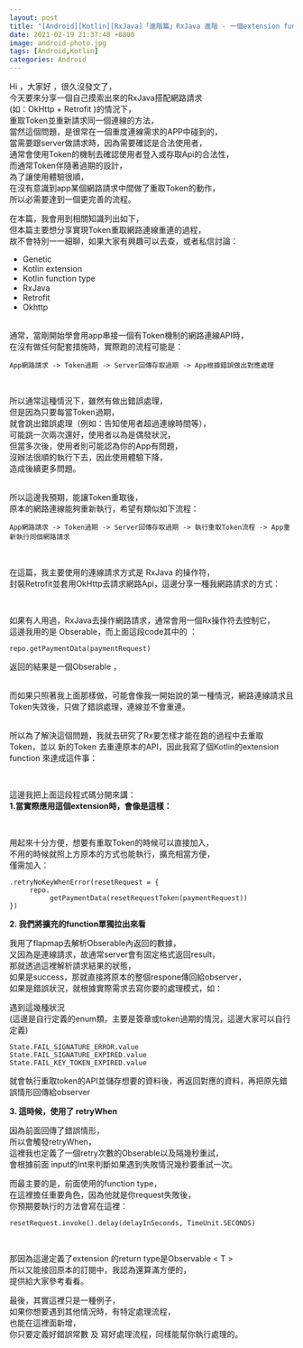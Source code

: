 ```yaml
---
layout: post
title: "[Android][Kotlin][RxJava]「進階篇」RxJava 進階 - 一個extension funcion 實現網路連線Token重取"
date: 2021-02-19 21:37:48 +0800
image: android-photo.jpg
tags: [Android,Kotlin]
categories: Android
---
```

Hi ，大家好 ，很久沒發文了，<br>
今天要來分享一個自己摸索出來的RxJava搭配網路請求<br>
(如：OkHttp + Retrofit )的情況下，<br>
重取Token並重新請求同一個連線的方法，<br>
當然這個問題，是很常在一個重度連線需求的APP中碰到的，<br>
當需要跟server做請求時，因為需要確認是合法使用者，<br>
通常會使用Token的機制去確認使用者登入或存取Api的合法性，<br>
而通常Token伴隨著過期的設計，<br>
為了讓使用體驗很順，<br>
在沒有意識到app某個網路請求中間做了重取Token的動作，<br>
所以必需要達到一個更完善的流程。<br>


在本篇，我會用到相關知識列出如下，<br>
但本篇主要想分享實現Token重取網路連線重連的過程，<br>
故不會特別一一細聊，如果大家有興趣可以去查，或者私信討論：

* Genetic
* Kotlin extension
* Kotlin function type
* RxJava
* Retrofit
* Okhttp

<br>
通常，當剛開始學會用app串接一個有Token機制的網路連線API時，<br>
在沒有做任何配套措施時，實際跑的流程可能是：<br>

```
App網路請求 -> Token過期 -> Server回傳存取過期 -> App根據錯誤做出對應處理
```
<br>

所以通常這種情況下，雖然有做出錯誤處理，<br>
但是因為只要每當Token過期，<br>
就會跳出錯誤處理（例如：告知使用者超過連線時間等），<br>
可能跳一次兩次還好，使用者以為是偶發狀況，<br>
但當多次後，使用者則可能認為你的App有問題，<br>
沒辦法很順的執行下去，因此使用體驗下降，<br>
造成後續更多問題。<br><br>

所以這邊我預期，能讓Token重取後，<br>
原本的網路連線能夠重新執行，希望有類似如下流程：<br>

```
App網路請求 -> Token過期 -> Server回傳存取過期 -> 執行重取Token流程 -> App重新執行同個網路請求
```
<br>

在這篇，我主要使用的連線請求方式是 RxJava 的操作符，<br>
封裝Retrofit並套用OkHttp去請求網路Api，這邊分享一種我網路請求的方式：<br>

<script src="https://gist.github.com/KuanChunChen/5724788a6a2efa973eb31b497ffb65df.js"></script><br>

如果有人用過，RxJava去操作網路請求，通常會用一個Rx操作符去控制它，<br>
這邊我用的是 Obserable，而上面這段code其中的 ：<br>

```
repo.getPaymentData(paymentRequest)
```


返回的結果是一個Obserable<T> ，<br><br>

而如果只照著我上面那樣做，可能會像我一開始說的第一種情況，網路連線請求且Token失效後，只做了錯誤處理，連線並不會重連。<br><br>

所以為了解決這個問題，我就去研究了Rx要怎樣才能在跑的過程中去重取Token，並以 新的Token 去重連原本的API，因此我寫了個Kotlin的extension function 來達成這件事：<br>

<script src="https://gist.github.com/KuanChunChen/889f4e67cf5edae25cffc006a25032dd.js"></script><br>

這邊我把上面這段程式碼分開來講：<br>
**1.當實際應用這個extension時，會像是這樣：**<br>

<script src="https://gist.github.com/KuanChunChen/8ef1124c7d67d02b7e3024fc56735bc8.js"></script><br>

用起來十分方便，想要有重取Token的時候可以直接加入，<br>
不用的時候就照上方原本的方式也能執行，擴充相當方便，<br>
僅需加入：<br>

```
.retryNoKeyWhenError(resetRequest = {                       
     repo.
          getPaymentData(resetRequestToken(paymentRequest))                })
```

**2. 我們將擴充的function單獨拉出來看**

我用了flapmap去解析Obserable<T>內返回的數據，<br>
又因為是連線請求，故通常server會有固定格式返回result，<br>
那就透過這裡解析請求結果的狀態，<br>
如果是success，那就直接將原本的整個respone傳回給observer，<br>
如果是錯誤狀況，就根據實際需求去寫你要的處理模式，如：<br>

遇到這幾種狀況<br>
 (這邊是自行定義的enum類，主要是簽章或token過期的情況，這邊大家可以自行定義)<br>

 ```
 State.FAIL_SIGNATURE_ERROR.value            State.FAIL_SIGNATURE_EXPIRED.value        State.FAIL_KEY_TOKEN_EXPIRED.value
 ```
 就會執行重取token的API並儲存想要的資料後，再返回對應的資料，再把原先錯誤情形回傳給observer


 **3. 這時候，使用了 retryWhen**

 因為前面回傳了錯誤情形，<br>
 所以會觸發retryWhen，<br>
 這裡我也定義了一個retry次數的Obserable以及隔幾秒重試，<br>
 會根據前面 input的Int來判斷如果遇到失敗情況幾秒要重試一次。<br>

而最主要的是，前面使用的function type，<br>
在這裡擔任重要角色，因為他就是你request失敗後，<br>
你預期要執行的方法會寫在這裡：<br>
```
resetRequest.invoke().delay(delayInSeconds, TimeUnit.SECONDS)
```
<br>

那因為這邊定義了extension 的return type是Observable < T >
<br>
所以又能接回原本的訂閱中，我認為還算滿方便的，<br>
提供給大家參考看看。<br>

最後，其實這裡只是一種例子，<br>
如果你想要遇到其他情況時，有特定處理流程，<br>
也能在這裡面新增，<br>
你只要定義好錯誤常數 及 寫好處理流程，同樣能幫你執行處理的。
